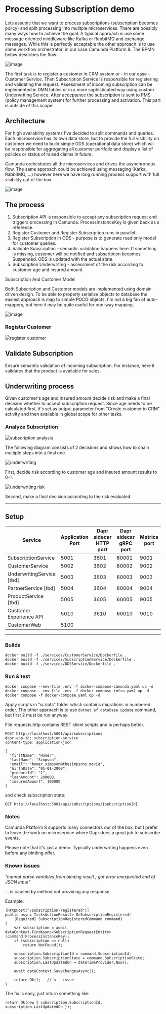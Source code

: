 # Processing Subscription demo

Lets assume that we want to process subscriptions (subscription becomes policy) and split processing into mulitple microservices. 
There are possibly many ways how to achieve the goal. A typical approach is use some message oriented middleware like Kafka or RabbitMQ
and exchange messages. While this is perfectly acceptable the other approach is to use some workflow orchestrator, in our case Camunda Platform 8.
The BPMN below describes the flow.

![image](assets/subscription-processing.png)

The first task is to register a customer in CRM system or - in our case - Customer Service.
Then Subscription Service is responsible for registering and validating the request.
Assessment of incoming subscription can be implemented in DMN tables or in a more sophisticated way 
using custom Underwriting Service. After acceptance the subscription is sent to PMS (policy management system) 
for further processing and activation. This part is outside of this scope.

## Architecture

For high availability systems I've decided to split commands and queries. 
Each microservice has its own data store, but to provide the full visibility on customer we need to build simple ODS 
(operational data store) which will be responsible for aggregating all customer portfolio and display a list of policies 
or status of raised claims in future.

Camunda orchestrates all the microservices and drives the asynchronous flow. The same approach could be achieved using 
messaging (Kafka, RabbitMQ, ...) however here we have long running process support with full visibility out of the box.

![image](assets/target_architecture.png)

## The process

1. Subscription API is responsible to accept any subscription request and triggers processing in Camunda. 
ProcessInstanceKey is given back as a reference.
2. Register Customer and Register Subscription runs in parallel.
3. Register Subscription in ODS - purpose is to generate read only model for customer queries.
4. Validate Subscription - semantic validation happens here. If something is missing, customer will be notified and 
subscription becomes Suspended. ODS is updated with the actual state.
5. Subscription Underwriting - assessment of the risk according to customer age and insured amount. 

Subscription And Customer Model

Both Subscription and Customer models are implemented using domain driven design. 
To be able to properly serialize objects to database the easiest approach is map to simple POCO objects.
I'm not a big fan of auto-mappers, but here it may be quite useful for one-way mapping.

![image](assets/subscription_states.png)

### Register Customer

![register customer](assets/register-customer.png)

## Validate Subscription

Ensure semantic validation of incoming subscription. For instance, here it validates that the product is available for sales.

## Underwriting process

Given customer's age and insured amount decide risk and make a final decision whether to accept subscription request.
Since age needs to be calculated first, it's set as output parameter from "Create customer in CRM" activity and then
available in global scope for other tasks.

### Analyze Subscription

![subscription analysis](assets/subscription-analysis.png)

The following diagram consists of 2 decisions and shows how to chain multiple steps into a final one. 

![underwriting](assets/underwriting.png)

First, decide risk according to customer age and insured amount results to 0-1.

![underwriting risk](assets/underwriting_risk.jpg)

Second, make a final decision according to the risk evaluated.

---     

## Setup

| Service                      | Application Port | Dapr sidecar HTTP port | Dapr sidecar gRPC port | Metrics port |
|------------------------------|------------------|------------------------|------------------------|--------------|
| SubscriptionService          | 5001             | 3601                   | 60001                  | 9001         |
| CustomerService              | 5002             | 3602                   | 60002                  | 9002         |
| UnderwritingService [tbd]    | 5003             | 3603                   | 60003                  | 9003         |
| PartnerService [tbd]         | 5004             | 3604                   | 60004                  | 9004         |
| ProductService [tbd]         | 5005             | 3605                   | 60005                  | 9005         |
| Customer Experience API      | 5010             | 3610                   | 60010                  | 9010         |
| CustomerWeb                  | 5100             |                        |                        |              |

---

### Builds

```terminal
docker build -f ./services/CustomerService/Dockerfile .
docker build -f ./services/SubscriptionService/Dockerfile .
docker build -f ./services/ODSService/Dockerfile .
```

### Run & test

```terminal 
docker compose --env-file .env -f docker-compose-camunda.yaml up -d
docker compose --env-file .env -f docker-compose-infra.yaml up -d
docker compose -f docker-compose.yaml up -d
```

Apply scripts in "scripts" folder which contains migrations in numbered order.
The other approach is to use `dotnet ef database update` command, but first 2 must be run anyway.



File requests.http contains REST client scripts and is perhaps better.

```
POST http://localhost:5001/api/subscriptions
dapr-app-id: subscription-service
content-type: application/json

{
  "firstName": "Homer",
  "lastName": "Simpson",
  "email": "homer.simpson@thesimpsons.movie",
  "birthDate": "01-01-2000",
  "productId": "1",
  "loanAmount": 200000,
  "insuredAmount": 100000
}
```

and check subscription state:

```
GET http://localhost:5001/api/subscriptions/{subscriptionId}
```

### Notes

Camunda Platform 8 supports many connectors our of the box, but I prefer to leave the work on microservice 
where Dapr does a great job to subscribe events. 

Please note that it's just a demo. 
Typically underwriting happens even before any binding offer.

### Known issues

<i>"cannot parse variables from binding result ; got error unexpected end of JSON input"</i>

... is caused by method not providing any response.

Example:

```
[HttpPost("/subscription-registered")]
public async Task<ActionResult> OnSubscriptionRegistered(
    [Required] SubscriptionRegisteredCommand command)
{
    var subscription = await dataContext.FindAsync<SubscriptionRequestEntity>(command.ProcessInstanceKey);
    if (subscription == null)
        return NotFound();

    subscription.SubscriptionId = command.SubscriptionId;
    subscription.SubscriptionState = command.SubscriptionState;
    subscription.LastUpdatedOn = dateTimeProvider.Now();

    await dataContext.SaveChangesAsync();
    
    return Ok();   // <-- issue
}
```

The fix is easy, just return something like 

```
return Ok(new { subscription.SubscriptionId, subscription.LastUpdatedOn });
```